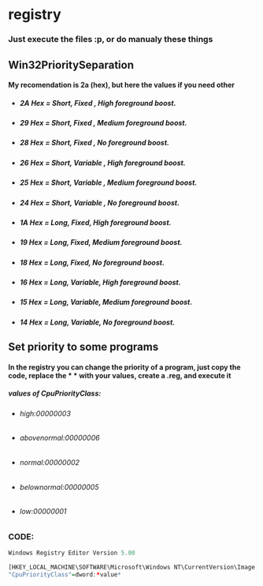 # registry

### Just execute the files :p, or do manualy these things

## Win32PrioritySeparation

#### My recomendation is 2a (hex), but here the values if you need other

* ##### 2A Hex = Short, Fixed , High foreground boost.
* ##### 29 Hex = Short, Fixed , Medium foreground boost.
* ##### 28 Hex = Short, Fixed , No foreground boost.

* ##### 26 Hex = Short, Variable , High foreground boost.
* ##### 25 Hex = Short, Variable , Medium foreground boost.
* ##### 24 Hex = Short, Variable , No foreground boost.

* ##### 1A Hex = Long, Fixed, High foreground boost.
* ##### 19 Hex = Long, Fixed, Medium foreground boost.
* ##### 18 Hex = Long, Fixed, No foreground boost.

* ##### 16 Hex = Long, Variable, High foreground boost.
* ##### 15 Hex = Long, Variable, Medium foreground boost.
* ##### 14 Hex = Long, Variable, No foreground boost.


## Set priority to some programs

#### In the registry you can change the priority of a program, just copy the code, replace the * * with your values, create a .reg, and execute it

##### values of CpuPriorityClass:

* ###### high:00000003
* ###### abovenormal:00000006
* ###### normal:00000002
* ###### belownormal:00000005
* ###### low:00000001

### CODE:
```r
Windows Registry Editor Version 5.00

[HKEY_LOCAL_MACHINE\SOFTWARE\Microsoft\Windows NT\CurrentVersion\Image File Execution Options\*program executable file*\PerfOptions]
"CpuPriorityClass"=dword:*value*
```

